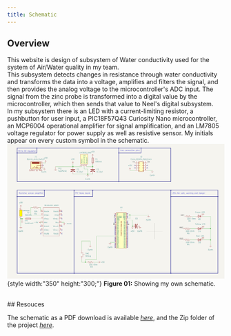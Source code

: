 ```yaml
---
title: Schematic
---
```


## Overview

This website is design of subsystem of Water conductivity used for the system of Air/Water quality in my team.
<br>
This subsystem detects changes in resistance through water conductivity and transforms the data into a voltage, amplifies and filters the signal, and then provides the analog voltage to the microcontroller's ADC input. The signal from the zinc probe  is transformed into a digital value by the microcontroller, which then sends that value to Neel's digital subsystem.
<br>
In my subsystem there is an LED with a current-limiting resistor, a pushbutton for user input, a PIC18F57Q43 Curiosity Nano microcontroller, an MCP6004 operational amplifier for signal amplification, and an LM7805 voltage regulator for power supply as well as resistive sensor.  My initials appear on every custom symbol in the schematic.
<br>
![schematic](schematic_screenshot.png){style width:"350" height:"300;"}
**Figure 01:** Showing my own schematic.

<br>
## Resouces

The schematic as a PDF download is available [*here*](Individual_schematic.pdf), and the Zip folder of the project [*here*](Individual_schematic.zip).